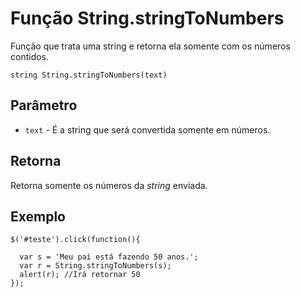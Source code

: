 # Função String.stringToNumbers

Função que trata uma string e retorna ela somente com os números contidos.

    string String.stringToNumbers(text)

## Parâmetro
* ```text``` -  É a string que será convertida somente em números.

## Retorna
Retorna somente os números da *string* enviada.

## Exemplo

    $('#teste').click(function(){

      var s = 'Meu pai está fazendo 50 anos.';
      var r = String.stringToNumbers(s);
      alert(r); //Irá retornar 50
    });
